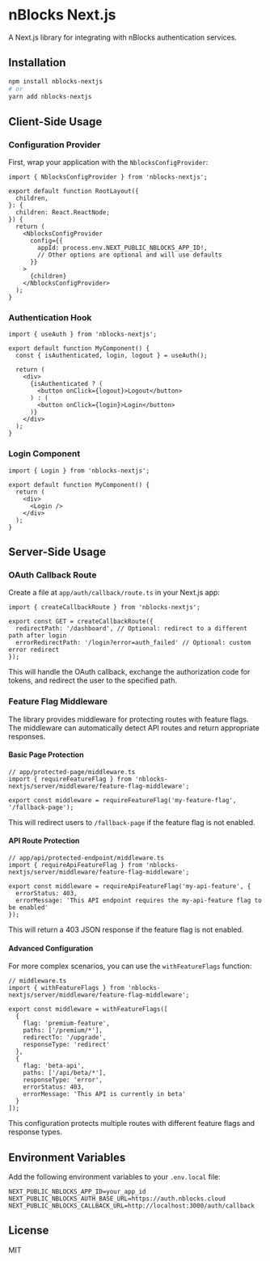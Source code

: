 # nBlocks Next.js

A Next.js library for integrating with nBlocks authentication services.

## Installation

```bash
npm install nblocks-nextjs
# or
yarn add nblocks-nextjs
```

## Client-Side Usage

### Configuration Provider

First, wrap your application with the `NblocksConfigProvider`:

```tsx
import { NblocksConfigProvider } from 'nblocks-nextjs';

export default function RootLayout({
  children,
}: {
  children: React.ReactNode;
}) {
  return (
    <NblocksConfigProvider
      config={{
        appId: process.env.NEXT_PUBLIC_NBLOCKS_APP_ID!,
        // Other options are optional and will use defaults
      }}
    >
      {children}
    </NblocksConfigProvider>
  );
}
```

### Authentication Hook

```tsx
import { useAuth } from 'nblocks-nextjs';

export default function MyComponent() {
  const { isAuthenticated, login, logout } = useAuth();

  return (
    <div>
      {isAuthenticated ? (
        <button onClick={logout}>Logout</button>
      ) : (
        <button onClick={login}>Login</button>
      )}
    </div>
  );
}
```

### Login Component

```tsx
import { Login } from 'nblocks-nextjs';

export default function MyComponent() {
  return (
    <div>
      <Login />
    </div>
  );
}
```

## Server-Side Usage

### OAuth Callback Route

Create a file at `app/auth/callback/route.ts` in your Next.js app:

```tsx
import { createCallbackRoute } from 'nblocks-nextjs';

export const GET = createCallbackRoute({
  redirectPath: '/dashboard', // Optional: redirect to a different path after login
  errorRedirectPath: '/login?error=auth_failed' // Optional: custom error redirect
});
```

This will handle the OAuth callback, exchange the authorization code for tokens, and redirect the user to the specified path.

### Feature Flag Middleware

The library provides middleware for protecting routes with feature flags. The middleware can automatically detect API routes and return appropriate responses.

#### Basic Page Protection

```tsx
// app/protected-page/middleware.ts
import { requireFeatureFlag } from 'nblocks-nextjs/server/middleware/feature-flag-middleware';

export const middleware = requireFeatureFlag('my-feature-flag', '/fallback-page');
```

This will redirect users to `/fallback-page` if the feature flag is not enabled.

#### API Route Protection

```tsx
// app/api/protected-endpoint/middleware.ts
import { requireApiFeatureFlag } from 'nblocks-nextjs/server/middleware/feature-flag-middleware';

export const middleware = requireApiFeatureFlag('my-api-feature', {
  errorStatus: 403,
  errorMessage: 'This API endpoint requires the my-api-feature flag to be enabled'
});
```

This will return a 403 JSON response if the feature flag is not enabled.

#### Advanced Configuration

For more complex scenarios, you can use the `withFeatureFlags` function:

```tsx
// middleware.ts
import { withFeatureFlags } from 'nblocks-nextjs/server/middleware/feature-flag-middleware';

export const middleware = withFeatureFlags([
  {
    flag: 'premium-feature',
    paths: ['/premium/*'],
    redirectTo: '/upgrade',
    responseType: 'redirect'
  },
  {
    flag: 'beta-api',
    paths: ['/api/beta/*'],
    responseType: 'error',
    errorStatus: 403,
    errorMessage: 'This API is currently in beta'
  }
]);
```

This configuration protects multiple routes with different feature flags and response types.

## Environment Variables

Add the following environment variables to your `.env.local` file:

```
NEXT_PUBLIC_NBLOCKS_APP_ID=your_app_id
NEXT_PUBLIC_NBLOCKS_AUTH_BASE_URL=https://auth.nblocks.cloud
NEXT_PUBLIC_NBLOCKS_CALLBACK_URL=http://localhost:3000/auth/callback
```

## License

MIT 